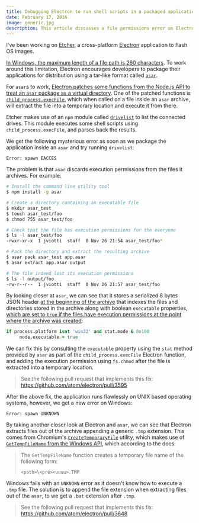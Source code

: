 ```yaml
---
title: Debugging Electron to run shell scripts in a packaged application
date: February 17, 2016
image: generic.jpg
description: This article discusses a file permissions error on Electron that can affect spawning, and an upstream fix for it
---
```


I've been working on [Etcher][etcher], a cross-platform [Electron][electron]
application to flash OS images.

[In Windows, the maximum length of a file path is 260
characters](https://msdn.microsoft.com/en-us/library/windows/desktop/aa365247%28v=vs.85%29.aspx).
To work around this limitation, Electron encourages developers to package their
applications for distribution using a tar-like format called [`asar`][asar].

For `asar`s to work, [Electron patches some functions from the Node.js API to
treat an `asar` package as a virtual
directory](https://github.com/atom/electron/blob/master/docs/tutorial/application-packaging.md#node-api).
One of the patched functions is
[`child_process.execFile`](https://nodejs.org/api/child_process.html#child_process_child_process_execfile_file_args_options_callback),
which when called on a file inside an `asar` archive, will extract the file
into a temporary location and execute it from there.

Etcher makes use of an `npm` module called [`drivelist`][drivelist] to list the
connected drives. This module executes some shell scripts using
`child_process.execFile`, and parses back the results.

We get the following mysterious error as soon as we package the application
inside an `asar` and try running `drivelist`:

```
Error: spawn EACCES
```

The problem is that `asar` discards execution permissions from the files it
archives. For example:

```sh
# Install the command line utility tool
$ npm install -g asar

# Create a directory containing an executable file
$ mkdir asar_test
$ touch asar_test/foo
$ chmod 755 asar_test/foo

# Check that the file has execution permissions for the everyone
$ ls -l asar_test/foo
-rwxr-xr-x  1 jviotti  staff  0 Nov 26 21:54 asar_test/foo*

# Pack the directory and extract the resulting archive
$ asar pack asar_test app.asar
$ asar extract app.asar output

# The file indeed lost its execution permissions
$ ls -l output/foo
-rw-r--r--  1 jviotti  staff  0 Nov 26 21:57 asar_test/foo
```

By looking closer at `asar`, we can see that it stores a serialized 8 bytes
JSON header [at the beginning of the
archive](https://github.com/atom/asar#format) that indexes the files and
directories stored in the archive along with boolean `executable` properties,
[which are set to `true` if the files have execution permissions at the point
where the archive was
created](https://github.com/atom/asar/blob/master/src/filesystem.coffee#L45):

```coffee
if process.platform isnt 'win32' and stat.mode & 0o100
     node.executable = true
```

We can fix this by consulting the `executable` property using the `stat` method
provided by `asar` as part of the `child_process.execFile` Electron function,
and adding the execution permission using `fs.chmod` after the file is
extracted into a temporary location.

> See the following pull request that implements this fix:
> https://github.com/atom/electron/pull/3595

After the above fix, the application runs flawlessly on UNIX based operating
systems, however, we get a new error on Windows:

```
Error: spawn UNKNOWN
```

By taking another closer look at Electron and `asar`, we can see that Electron
extracts files out of the archive appending a generic `.tmp` extension. This
comes from Chromium's
[`CreateTemporaryFile`](https://code.google.com/p/chromium/codesearch#chromium/src/base/files/file_util.h&q=CreateTemporaryFile&sq=package:chromium&type=cs&l=227)
utility, which makes use of [`GetTempFileName` from the Windows
API](https://msdn.microsoft.com/en-us/library/windows/desktop/aa364991%28v=vs.85%29.aspx),
which according to the docs:

> The `GetTempFileName` function creates a temporary file name of the following
> form:
>
> `<path>\<pre><uuuu>.TMP`

Windows fails with an `UNKNOWN` error as it doesn't know how to execute a
`.tmp` file. The solution is to append the file extension when extracting files
out of the `asar`, to we get a `.bat` extension after `.tmp`.

> See the following pull request that implements this fix:
> https://github.com/atom/electron/pull/3648

[etcher]: https://etcher.io
[electron]: http://electron.atom.io/
[asar]: https://github.com/atom/asar
[drivelist]: https://github.com/resin-io/drivelist
